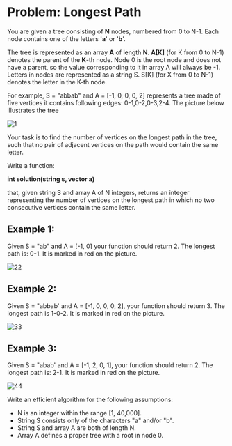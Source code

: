 # Problem: Longest Path

You are given a tree consisting of **N** nodes, numbered from 0 to N-1. Each node contains one of the letters '**a**' or '**b**'.

The tree is represented as an array **A** of length **N**. **A[K]** (for K from 0 to N-1) denotes the parent of the **K**-th node. Node 0 is the root node and does not have a parent, so the value corresponding to it in array A will always be -1. Letters in nodes are represented as a string S. S[K] (for X from 0 to N-1) denotes the letter in the K-th node.

For example, S = "abbab" and A = [-1, 0, 0, 0, 2] represents a tree made of five vertices it contains following edges: 0-1,0-2,0-3,2-4. The picture below illustrates the tree

![1](https://user-images.githubusercontent.com/55001351/130613867-e4edec44-00cf-4f99-9985-d3646d113c2f.JPG)

Your task is to find the number of vertices on the longest path in the tree, such that no pair of adjacent vertices on the path would contain the same letter.

Write a function:

**int solution(string s, vector<int> a)**

that, given string S and array A of N integers, returns an integer representing the number of vertices on the longest path in which no two consecutive vertices contain the same letter.

## Example 1:

Given S = "ab" and A = [-1, 0] your function should return 2. The longest path is: 0-1. It is marked in red on the picture.

![22](https://user-images.githubusercontent.com/55001351/130614727-a11c40a0-cd27-43b5-a38d-43d3281568ac.jpg)

## Example 2:

Given S = "abbab' and A = [-1, 0, 0, 0, 2], your function should return 3. The longest path is 1-0-2. It is marked in red on the picture.
  
![33](https://user-images.githubusercontent.com/55001351/130615055-aff9c6bc-78e6-4503-81a4-a8031d29a93e.jpg)

## Example 3:
  
Given S = "abab' and A = [-1, 2, 0, 1], your function should return 2. The longest path is: 2-1. It is marked in red on the picture.
  
![44](https://user-images.githubusercontent.com/55001351/130615375-3313571f-7b1b-4191-bad4-afe663ac5c5c.jpg)

Write an efficient algorithm for the following assumptions:

* N is an integer within the range [1, 40,000].
* String S consists only of the characters "a" and/or "b".
* String S and array A are both of length N.
* Array A defines a proper tree with a root in node 0.
